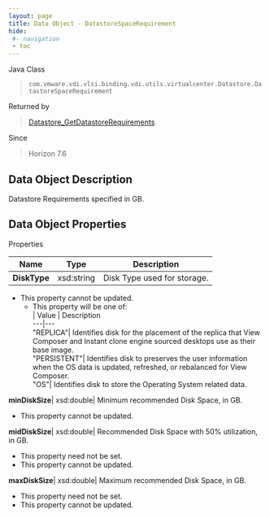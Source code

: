 ```yaml
---
layout: page
title: Data Object - DatastoreSpaceRequirement
hide:
 #- navigation
 - toc
---
```






Java Class  
> `com.vmware.vdi.vlsi.binding.vdi.utils.virtualcenter.Datastore.DatastoreSpaceRequirement`

Returned by  
> [Datastore_GetDatastoreRequirements](vdi.utils.virtualcenter.Datastore.md#getDatastoreRequirements)

Since  
> Horizon 7.6


## Data Object Description 

Datastore Requirements specified in GB. 

## Data Object Properties

Properties

Name |  Type |  Description   
---|---|---  
**DiskType**|  xsd:string|  Disk Type used for storage.   


* This property cannot be updated.
  * This property will be one of:  
|  Value |  Description   
---|---  
"REPLICA"| Identifies disk for the placement of the replica that View Composer and Instant clone engine sourced desktops use as their base image.  
"PERSISTENT"| Identifies disk to preserves the user information when the OS data is updated, refreshed, or rebalanced for View Composer.  
"OS"| Identifies disk to store the Operating System related data.  

  
**minDiskSize**|  xsd:double|  Minimum recommended Disk Space, in GB.   


* This property cannot be updated.

  
**midDiskSize**|  xsd:double|  Recommended Disk Space with 50% utilization, in GB.   


* This property need not be set.
* This property cannot be updated.

  
**maxDiskSize**|  xsd:double|  Maximum recommended Disk Space, in GB.   


* This property need not be set.
* This property cannot be updated.

  
  
  

  
  
